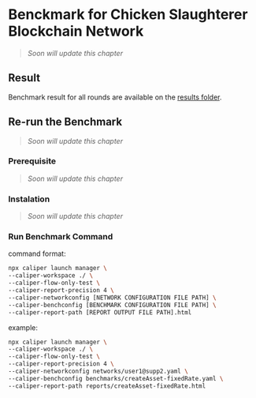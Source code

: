 # Benckmark for Chicken Slaughterer Blockchain Network

> *Soon will update this chapter*

## Result

Benchmark result for all rounds are available on the [results folder](tree/v1.0.0/results).

## Re-run the Benchmark

> *Soon will update this chapter*

### Prerequisite

> *Soon will update this chapter*

### Instalation

> *Soon will update this chapter*

### Run Benchmark Command

command format:

```bash
npx caliper launch manager \
--caliper-workspace ./ \
--caliper-flow-only-test \
--caliper-report-precision 4 \
--caliper-networkconfig [NETWORK CONFIGURATION FILE PATH] \
--caliper-benchconfig [BENCHMARK CONFIGURATION FILE PATH] \
--caliper-report-path [REPORT OUTPUT FILE PATH].html
```

example:

```bash
npx caliper launch manager \
--caliper-workspace ./ \
--caliper-flow-only-test \
--caliper-report-precision 4 \
--caliper-networkconfig networks/user1@supp2.yaml \
--caliper-benchconfig benchmarks/createAsset-fixedRate.yaml \
--caliper-report-path reports/createAsset-fixedRate.html
```
